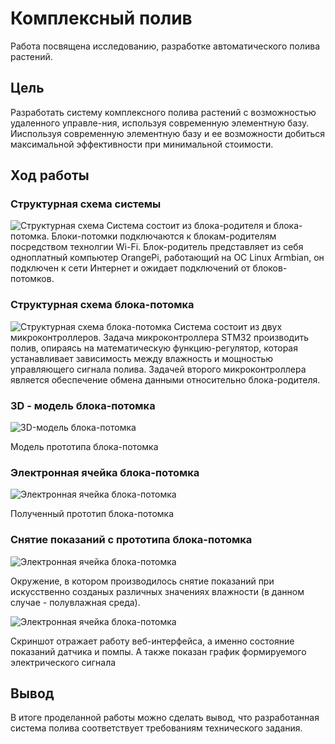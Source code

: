 # Комплексный полив
Работа посвящена исследованию, разработке автоматического полива растений. 

## Цель
Разработать систему комплексного полива растений с возможностью удаленного управле-ния, используя современную 
элементную базу. Ииспользуя современную элементную базу и ее возможности добиться максимальной эффективности 
при минимальной стоимости.

## Ход работы

### Структурная схема системы
![Структурная схема](https://i.imgur.com/TogZGIw.png)
Система состоит из блока-родителя и блока-потомка. Блоки-потомки подключаются к блокам-родителям посредством 
технолгии Wi-Fi. Блок-родитель представляет из себя одноплатный компьютер OrangePi, работающий на ОС Linux Armbian,
он подключен к сети Интернет и ожидает подключений от блоков-потомков.

### Структурная схема блока-потомка
![Структурная схема блока-потомка](https://i.imgur.com/bh4s8PO.png)
Система состоит из двух микроконтроллеров. Задача микроконтроллера STM32 производить полив, опираясь на математическую
функцию-регулятор, которая устанавливает зависимость между влажность и мощностью управляющего сигнала полива. Задачей
второго микроконтроллера является обеспечение обмена данными относительно блока-родителя.

### 3D - модель блока-потомка
![3D-модель блока-потомка](https://i.imgur.com/MpgdxRD.png)

Модель прототипа блока-потомка

### Электронная ячейка блока-потомка
![Электронная ячейка блока-потомка](https://i.imgur.com/h8hUKQc.png)

Полученный прототип блока-потомка

### Снятие показаний с прототипа блока-потомка

![Электронная ячейка блока-потомка](https://i.imgur.com/8L7JpY1.png)

Окружение, в котором производилось снятие показаний при искусственно созданых различных значениях влажности 
(в данном случае - полувлажная среда).

![Электронная ячейка блока-потомка](https://i.imgur.com/4Q4Qq4A.png)

Скриншот отражает работу веб-интерфейса, а именно состояние показаний датчика и помпы. А также показан график 
формируемого электрического сигнала 

## Вывод
В итоге проделанной работы можно сделать вывод, что разработанная система полива соответствует требованиям 
технического задания.
